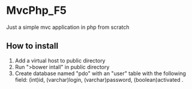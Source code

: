 # MvcPhp_F5 #

Just a simple mvc application in php from scratch

## How to install ##

1. Add a virtual host to public directory
2. Run ">bower intall" in public directory
3. Create database named "pdo" with an "user" table with the following field: (int)id, (varchar)login, (varchar)password, (boolean)activated .

